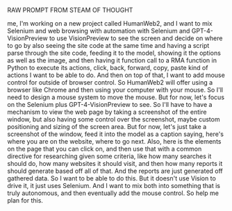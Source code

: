 
RAW PROMPT FROM STEAM OF THOUGHT

me, I'm working on a new project called HumanWeb2, and I want to mix Selenium and web browsing with automation with Selenium and GPT-4-VisionPreview to use VisionPreview to see the screen and decide on where to go by also seeing the site code at the same time and having a script parse through the site code, feeding it to the model, showing it the options as well as the image, and then having it function call to a RMA function in Python to execute its actions, click, back, forward, copy, paste kind of actions I want to be able to do. And then on top of that, I want to add mouse control for outside of browser control. So HumanWeb2 will offer using a browser like Chrome and then using your computer with your mouse. So I'll need to design a mouse system to move the mouse. But for now, let's focus on the Selenium plus GPT-4-VisionPreview to see. So I'll have to have a mechanism to view the web page by taking a screenshot of the entire window, but also having some control over the screenshot, maybe custom positioning and sizing of the screen area. But for now, let's just take a screenshot of the window, feed it into the model as a caption saying, here's where you are on the website, where to go next. Also, here is the elements on the page that you can click on, and then use that with a common directive for researching given some criteria, like how many searches it should do, how many websites it should visit, and then how many reports it should generate based off all of that. And the reports are just generated off gathered data. So I want to be able to do this. But it doesn't use Vision to drive it, it just uses Selenium. And I want to mix both into something that is truly autonomous, and then eventually add the mouse control. So help me plan for this.